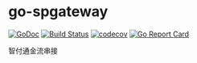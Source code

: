 # go-spgateway

[![GoDoc](https://godoc.org/github.com/appleboy/go-spgateway?status.svg)](https://godoc.org/github.com/appleboy/go-spgateway)
[![Build Status](http://drone.wu-boy.com/api/badges/appleboy/go-spgateway/status.svg)](http://drone.wu-boy.com/appleboy/go-spgateway)
[![codecov](https://codecov.io/gh/appleboy/go-spgateway/branch/master/graph/badge.svg)](https://codecov.io/gh/appleboy/go-spgateway)
[![Go Report Card](https://goreportcard.com/badge/github.com/appleboy/go-spgateway)](https://goreportcard.com/report/github.com/appleboy/go-spgateway)

智付通金流串接
